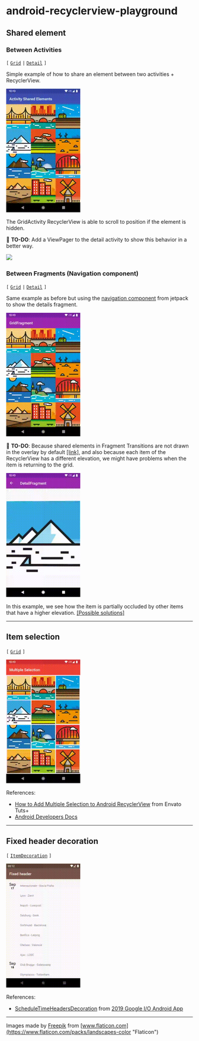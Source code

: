# android-recyclerview-playground

## Shared element

### Between Activities

`[`
  [`Grid`](activitysharedelements/src/main/java/com/spundev/activitysharedelements/GridActivity.kt)
`|`
  [`Detail`](activitysharedelements/src/main/java/com/spundev/activitysharedelements/DetailActivity.kt)
`]`

Simple example of how to share an element between two activities + RecyclerView.

<img src="screenshots/activity_main.gif" width="200" style="max-width:100%;">

The GridActivity RecyclerView is able to scroll to position if the element is hidden.

:memo: **TO-DO**: Add a ViewPager to the detail activity to show this behavior in a better way.

<img src="screenshots/activity_scroll.gif" width="200" style="max-width:100%;">

### Between Fragments (Navigation component)

`[`
  [`Grid`](navigationsharedelements/src/main/java/com/spundev/navigationsharedelements/GridFragment.kt)
`|`
  [`Detail`](navigationsharedelements/src/main/java/com/spundev/navigationsharedelements/DetailFragment.kt)
`]`

Same example as before but using the [navigation component](https://developer.android.com/guide/navigation) from jetpack to show the details fragment.

<img src="screenshots/fragment_main.gif" width="200" style="max-width:100%;">

:memo: **TO-DO**: Because shared elements in Fragment Transitions are not drawn in the overlay by default [[link]](https://stackoverflow.com/a/27906055), and also because each item of the RecyclerView has a different elevation, we might have problems when the item is returning to the grid.

<img src="screenshots/fragment_bug.gif" width="200" style="max-width:100%;">

In this example, we see how the item is partially occluded by other items that have a higher elevation. [[Possible solutions]](https://youtu.be/912hbLVdIQE?t=1772)

---

## Item selection

`[`
  [`Grid`](multiselect/src/main/java/com/spundev/multiselect/GridActivity.kt)
`]`

<img src="screenshots/multiselect_main.gif" width="200" style="max-width:100%;">

References:

- [How to Add Multiple Selection to Android RecyclerView](https://code.tutsplus.com/tutorials/how-to-add-selection-support-to-a-recyclerview--cms-32175) from Envato Tuts+
- [Android Developers Docs](https://developer.android.com/reference/androidx/recyclerview/selection/package-summary)

---

## Fixed header decoration

`[`
  [`ItemDecoration`](fixedheader/src/main/java/com/spundev/fixedheader/DateHeaderDecoration.kt)
`]`

<img src="screenshots/fixed_header_main.gif" width="200" style="max-width:100%;">

References:

- [ScheduleTimeHeadersDecoration](https://github.com/google/iosched/blob/master/mobile/src/main/java/com/google/samples/apps/iosched/ui/schedule/ScheduleTimeHeadersDecoration.kt) from [2019 Google I/O Android App](https://github.com/google/iosched)

---

Images made by [Freepik](https://www.flaticon.com/authors/freepik "Freepik") from [www.flaticon.com](https://www.flaticon.com/packs/landscapes-color "Flaticon")